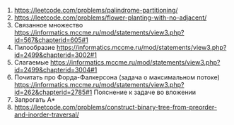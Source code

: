 1. https://leetcode.com/problems/palindrome-partitioning/
2. https://leetcode.com/problems/flower-planting-with-no-adjacent/
3. Связанное множество https://informatics.mccme.ru/mod/statements/view3.php?id=567&chapterid=605#1 
4. Пилообразие https://informatics.mccme.ru/mod/statements/view3.php?id=2499&chapterid=3002#1
5. Слагаемые https://informatics.mccme.ru/mod/statements/view3.php?id=2499&chapterid=3004#1
6. Почитать про Форда-Фалкерсона (задача о максимальном потоке)
https://informatics.mccme.ru/mod/statements/view3.php?id=262&chapterid=2785#1
Пояснение к задаче во вложении
7. Запрогать А*
8. https://leetcode.com/problems/construct-binary-tree-from-preorder-and-inorder-traversal/